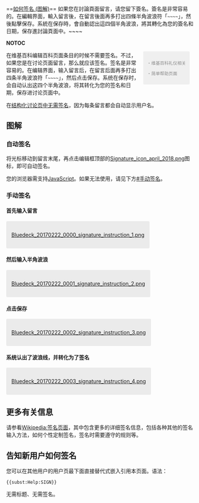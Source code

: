 <includeonly>==[如何签名
(图解)](https://zh.wikipedia.org/wiki/Help:签名 "wikilink")==
如果您在討論頁面留言，请您留下簽名。簽名是非常容易的。在編輯界面，輸入留言後，在留言後面再多打出四條半角波浪符「`~~~~`」，然後點擊保存。系統在保存時，會自動認出這四個半角波浪，將其轉化為您的簽名和日期，保存進討論頁面中。\~\~</includeonly><includeonly>\~\~

</includeonly><noinclude>__NOTOC__

<div style="float:right;max-width:25em;display:inline-block; border-radius:3px; margin: 0 10px 10px 10px; padding: 10px;font-size:smaller; background:rgba(0,0,0,0.1); opacity:0.5">

<div>

・维基百科礼仪相关

</div>

<div>

・简单帮助页面

</div>

</div>

<div class="display-for-me" style="display:none">

[User:Bluedeck/haystack/how-to-sign](https://zh.wikipedia.org/wiki/User:Bluedeck/haystack/how-to-sign "wikilink")
-\>
[User:Bluedeck/permanent/how-to-sign](https://zh.wikipedia.org/wiki/User:Bluedeck/permanent/how-to-sign "wikilink")

</div>

在维基百科编辑百科页面条目的时候不需要签名。不过，如果您是在讨论页面留言，那么就应该签名。签名是非常容易的。在编辑界面，输入留言后，在留言后面再多打出四条半角波浪符「`~~~~`」，然后点击保存。系统在保存时，会自动认出这四个半角波浪，将其转化为您的签名和日期，保存进讨论页面中。

在[结构化讨论页中无需签名](https://zh.wikipedia.org/wiki/Wikipedia:結構式討論 "wikilink")，因为每条留言都会自动显示用户名。

## 图解

### 自动签名

将光标移动到留言末尾，再点击编辑框顶部的[Signature_icon_april_2018.png](https://zh.wikipedia.org/wiki/File:Signature_icon_april_2018.png "fig:Signature_icon_april_2018.png")图标，即可自动签名。

您的浏览器需支持[JavaScript](../Page/JavaScript.md "wikilink")。如果无法使用，请见下方[\#手动签名](https://zh.wikipedia.org/wiki/#手动签名 "wikilink")。

### 手动签名

#### 首先输入留言

<div style="background: rgba(0,0,0,0.07); padding: 1em; border-radius: 3px; display: inline-block;">

[Bluedeck_20170222_0000_signature_instruction_1.png](https://zh.wikipedia.org/wiki/File:Bluedeck_20170222_0000_signature_instruction_1.png "fig:Bluedeck_20170222_0000_signature_instruction_1.png")

</div>

#### 然后输入半角波浪

<div style="background: rgba(0,0,0,0.07); padding: 1em; border-radius: 3px; display: inline-block;">

[Bluedeck_20170222_0001_signature_instruction_2.png](https://zh.wikipedia.org/wiki/File:Bluedeck_20170222_0001_signature_instruction_2.png "fig:Bluedeck_20170222_0001_signature_instruction_2.png")

</div>

#### 点击保存

<div style="background: rgba(0,0,0,0.07); padding: 1em; border-radius: 3px; display: inline-block;">

[Bluedeck_20170222_0002_signature_instruction_3.png](https://zh.wikipedia.org/wiki/File:Bluedeck_20170222_0002_signature_instruction_3.png "fig:Bluedeck_20170222_0002_signature_instruction_3.png")

</div>

#### 系统认出了波浪线，并转化为了签名

<div style="background: rgba(0,0,0,0.07); padding: 1em; border-radius: 3px; display: inline-block;">

[Bluedeck_20170222_0003_signature_instruction_4.png](https://zh.wikipedia.org/wiki/File:Bluedeck_20170222_0003_signature_instruction_4.png "fig:Bluedeck_20170222_0003_signature_instruction_4.png")

</div>

## 更多有关信息

请参看[Wikipedia:签名页面](https://zh.wikipedia.org/wiki/Wikipedia:签名 "wikilink")，其中包含更多的详细签名信息，包括各种其他的签名输入方法，如何个性定制签名，签名时需要遵守的规则等。

## 告知新用户如何签名

您可以在其他用户的用户页最下面直接替代式嵌入引用本页面。语法：

    {{subst:Help:SIGN}}

无需标题、无需签名。